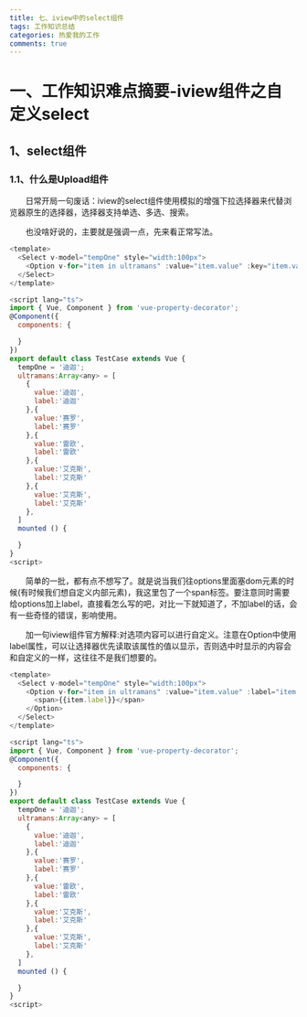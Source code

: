 ```yaml
---
title: 七、iview中的select组件
tags: 工作知识总结
categories: 热爱我的工作
comments: true
---
```


# 一、工作知识难点摘要-iview组件之自定义select
## 1、select组件
### 1.1、什么是Upload组件

<p>&emsp;&emsp;日常开局一句废话：iview的select组件使用模拟的增强下拉选择器来代替浏览器原生的选择器，选择器支持单选、多选、搜索。</p>

<p>&emsp;&emsp;也没啥好说的，主要就是强调一点，先来看正常写法。</p>

```javascript
<template>
  <Select v-model="tempOne" style="width:100px">
    <Option v-for="item in ultramans" :value="item.value" :key="item.value">{{ item.label }}</Option>
  </Select>
</template>

<script lang="ts">
import { Vue, Component } from 'vue-property-decorator';
@Component({
  components: {

  }
})
export default class TestCase extends Vue {
  tempOne = '迪迦';
  ultramans:Array<any> = [
    {
      value:'迪迦',
      label:'迪迦'
    },{
      value:'赛罗',
      label:'赛罗'
    },{
      value:'雷欧',
      label:'雷欧'
    },{
      value:'艾克斯',
      label:'艾克斯'
    },{
      value:'艾克斯',
      label:'艾克斯'
    },
  ]
  mounted () {

  }
}
<script>
```

<p>&emsp;&emsp;简单的一批，都有点不想写了。就是说当我们往options里面塞dom元素的时候(有时候我们想自定义内部元素)，我这里包了一个span标签。要注意同时需要给options加上label，直接看怎么写的吧，对比一下就知道了，不加label的话，会有一些奇怪的错误，影响使用。</p>

<p>&emsp;&emsp;加一句iview组件官方解释:对选项内容可以进行自定义。注意在Option中使用label属性，可以让选择器优先读取该属性的值以显示，否则选中时显示的内容会和自定义的一样，这往往不是我们想要的。</p>

```javascript
<template>
  <Select v-model="tempOne" style="width:100px">
    <Option v-for="item in ultramans" :value="item.value" :label="item.label" :key="item.value">
      <span>{{item.label}}</span>
    </Option>
  </Select>
</template>

<script lang="ts">
import { Vue, Component } from 'vue-property-decorator';
@Component({
  components: {

  }
})
export default class TestCase extends Vue {
  tempOne = '迪迦';
  ultramans:Array<any> = [
    {
      value:'迪迦',
      label:'迪迦'
    },{
      value:'赛罗',
      label:'赛罗'
    },{
      value:'雷欧',
      label:'雷欧'
    },{
      value:'艾克斯',
      label:'艾克斯'
    },{
      value:'艾克斯',
      label:'艾克斯'
    },
  ]
  mounted () {

  }
}
<script>
```